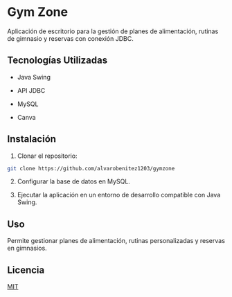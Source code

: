 # Gym Zone
Aplicación de escritorio para la gestión de planes de alimentación, rutinas de gimnasio y reservas con conexión JDBC.

## Tecnologías Utilizadas

- Java Swing

- API JDBC

- MySQL

- Canva

## Instalación

1. Clonar el repositorio:
```bash
git clone https://github.com/alvarobenitez1203/gymzone
```

2. Configurar la base de datos en MySQL.

3. Ejecutar la aplicación en un entorno de desarrollo compatible con Java Swing.

## Uso

Permite gestionar planes de alimentación, rutinas personalizadas y reservas en gimnasios.

## Licencia

[MIT](https://choosealicense.com/licenses/mit/)

